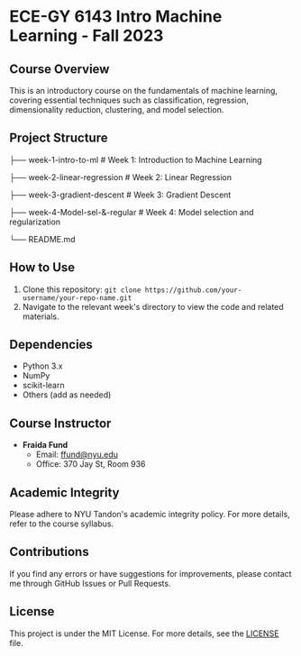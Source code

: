 # ECE-GY 6143 Intro Machine Learning - Fall 2023

## Course Overview

This is an introductory course on the fundamentals of machine learning, covering essential techniques such as classification, regression, dimensionality reduction, clustering, and model selection.

## Project Structure

├── week-1-intro-to-ml          # Week 1: Introduction to Machine Learning

├── week-2-linear-regression    # Week 2: Linear Regression

├── week-3-gradient-descent     # Week 3: Gradient Descent

├── week-4-Model-sel-&-regular  # Week 4: Model selection and regularization

└── README.md


## How to Use

1. Clone this repository: `git clone https://github.com/your-username/your-repo-name.git`
2. Navigate to the relevant week's directory to view the code and related materials.

## Dependencies

- Python 3.x
- NumPy
- scikit-learn
- Others (add as needed)

## Course Instructor

- **Fraida Fund**
  - Email: ffund@nyu.edu
  - Office: 370 Jay St, Room 936

## Academic Integrity

Please adhere to NYU Tandon's academic integrity policy. For more details, refer to the course syllabus.

## Contributions

If you find any errors or have suggestions for improvements, please contact me through GitHub Issues or Pull Requests.

## License

This project is under the MIT License. For more details, see the [LICENSE](LICENSE) file.

